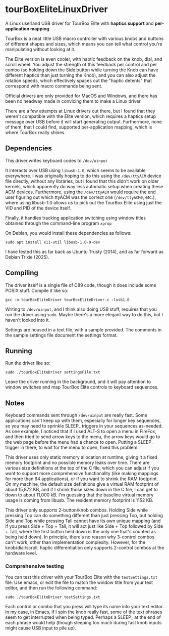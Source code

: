 # tourBoxEliteLinuxDriver
A Linux userland USB driver for TourBox Elite with **haptics support** and **per-application mapping**

TourBox is a neat little USB macro controller with various knobs and buttons of different shapes and sizes, which means you can tell what control you're manipulating without looking at it.

The Elite version is even cooler, with haptic feedback on the knob, dial, and scroll wheel.  You adjust the strength of this feedback per control and per combo (so holding down the Side button while turning the Knob can have different haptics than just turning the Knob), and you can also adjust the rotation speeds, which effectively spaces out the "haptic detents" that correspond with macro commands being sent.

Official drivers are only provided for MacOS and Windows, and there has been no headway made in convicing them to make a Linux driver.

There are a few attempts at Linux drivers out there, but I found that they weren't compatible with the Elite version, which requires a haptics setup message over USB before it will start generating output.  Furthermore, none of them, that I could find, supported per-application mapping, which is where TourBox really shines.

## Dependencies
This driver writes keyboard codes to `/dev/uinput`

It interacts over USB using `libusb-1.0`, which seems to be available everywhere.  I was originally hoping to do this using the `/dev/ttyACM` device file directly, without any libraries, but I found that this didn't work on older kernels, which apparently do way less automatic setup when creating these ACM devices.  Furthermore, using the `/dev/ttyACM` would require the end user figuring out which ttyACM was the correct one (`/dev/ttyACM0`, etc.), where using libusb-1.0 allows us to pick out the TourBox Elite using just the VID and PID of the device itself.

Finally, it handles tracking application switching using window titles obtained through the command-line program `xprop`

On Debian, you would install these dependencies as follows:

`sudo apt install x11-util libusb-1.0-0-dev`

I have tested this as far back as Ubuntu Trusty (2014), and as far forward as Debian Trixie (2025).

## Compiling
The driver itself is a single file of C89 code, though it does include some POSIX stuff.  Compile it like so:

`gcc -o tourBoxEliteDriver tourBoxEliteDriver.c -lusb1.0`

Writing to `/dev/uinput`, and I think also doing USB stuff, requires that you run the driver using `sudo`.  Maybe there's a more elegant way to do this, but I haven't looked into it.

Settings are housed in a text file, with a sample provided.  The comments in the sample settings file document the settings format.

## Running
Run the driver like so:

`sudo ./tourBoxEliteDriver settingsFile.txt`

Leave the driver running in the background, and it will pay attention to window switches and map TourBox Elite controls to keyboard sequences.

## Notes
Keyboard commands sent through `/dev/uinput` are really fast.  Some applications can't keep up with them, especially for longer key sequences, so you may need to sprinkle SLEEP_ triggers in your sequences as-needed.  As one example, I noticed that if I used ALT-S to open a menu in FireFox, and then tried to send arrow keys to the menu, the arrow keys would go to the web page before the menu had a chance to open.  Putting a SLEEP_ trigger in there, to wait for the menu to open, fixed this problem.

This driver uses only static memory allocation at runtime, giving it a fixed memory footprint and no possible memory leaks over time.  There are various size definitions at the top of the C file, which you can adjust if you want to support more comprehensive functionality (like making mappings for more than 64 applications), or if you want to shrink the RAM footprint.  On my machine, the default size definitions give a virtual RAM footprint of about 15,872 KB, and if I shrink those sizes down in the C file, I can get to down to about 11,000 kB.  I'm guessing that the baseline virtual memory usage is coming from libusb.  The resident memory footprint is 1152 KB.

This driver only supports 2-button/knob combos.  Holding Side while pressing Top can do something different than just pressing Top, but holding Side and Top while pressing Tall cannot have its own unique mapping (and if you press Side + Top + Tall, it will act just like Side + Top followed by Side + Tall, where the first button held down is the only one that's counted as being held down).  In principle, there's no reason why 3-control combos can't work, other than implementation complexity.  However, for the knob/dial/scroll, haptic differentiation only supports 2-control combos at the hardware level.

### Comprehensive testing
You can test this driver with your TourBox Elite with the `testSettings.txt` file.  Use emacs, or edit the file to match the window title from your text editor, and then run the following command:

`sudo ./tourBoxEliteDriver testSettings.txt`

Each control or combo that you press will type its name into your text editor.  In my case, in Emacs, if I spin the knob really fast, some of the text phrases seem to get interrupted when being typed.  Perhaps a SLEEP_ at the end of each phrase would help (though sleeping too much during fast knob inputs might cause USB input to pile up).
